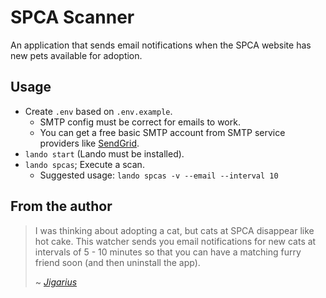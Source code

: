 # SPCA Scanner

An application that sends email notifications when the SPCA website
has new pets available for adoption.

## Usage

  * Create `.env` based on `.env.example`.
    * SMTP config must be correct for emails to work.
    * You can get a free basic SMTP account from SMTP service providers like
      [SendGrid](https://sendgrid.com/).
  * `lando start` (Lando must be installed).
  * `lando spcas`; Execute a scan.
    * Suggested usage: `lando spcas -v --email --interval 10`

## From the author

> I was thinking about adopting a cat, but cats at SPCA disappear like
> hot cake. This watcher sends you email notifications for new cats at
> intervals of 5 - 10 minutes so that you can have a matching furry
> friend soon (and then uninstall the app).
> 
> ~ _[Jigarius](https://jigarius.com/about)_
